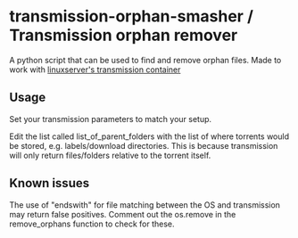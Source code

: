 # transmission-orphan-smasher / Transmission orphan remover

A python script that can be used to find and remove orphan files. Made to work with [linuxserver's transmission container](https://github.com/linuxserver/docker-transmission/pkgs/container/transmission)

## Usage

Set your transmission parameters to match your setup.

Edit the list called list_of_parent_folders with the list of where torrents would be stored, e.g. labels/download directories. This is because transmission will only return files/folders relative to the torrent itself.

## Known issues
The use of "endswith" for file matching between the OS and transmission may return false positives. Comment out the os.remove in the remove_orphans function to check for these.
